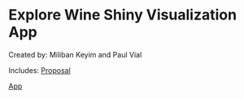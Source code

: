 # Explore Wine Shiny Visualization App

Created by: Miliban Keyim and Paul Vial

Includes:
[Proposal](https://github.com/mkeyim/wine_viz_mkpv/blob/master/doc/proposal.md)

[App](https://pall-v.shinyapps.io/wine_viz_mkpv/)
